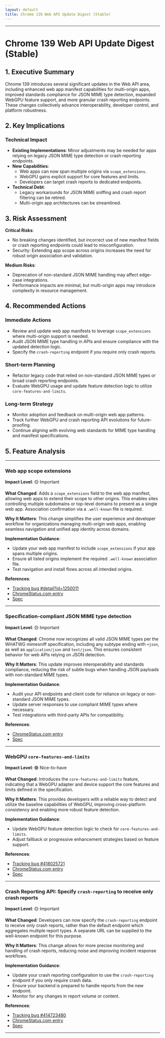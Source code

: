 ```yaml
---
layout: default
title: Chrome 139 Web API Update Digest (Stable)
---
```


---

# Chrome 139 Web API Update Digest (Stable)

## 1. Executive Summary

Chrome 139 introduces several significant updates in the Web API area, including enhanced web app manifest capabilities for multi-origin apps, improved standards compliance for JSON MIME type detection, expanded WebGPU feature support, and more granular crash reporting endpoints. These changes collectively advance interoperability, developer control, and platform robustness.

## 2. Key Implications

### Technical Impact

- **Existing Implementations**: Minor adjustments may be needed for apps relying on legacy JSON MIME type detection or crash reporting endpoints.
- **New Capabilities**: 
  - Web apps can now span multiple origins via `scope_extensions`.
  - WebGPU gains explicit support for core features and limits.
  - Developers can target crash reports to dedicated endpoints.
- **Technical Debt**: 
  - Legacy workarounds for JSON MIME sniffing and crash report filtering can be retired.
  - Multi-origin app architectures can be streamlined.

## 3. Risk Assessment

**Critical Risks**:
- No breaking changes identified, but incorrect use of new manifest fields or crash reporting endpoints could lead to misconfiguration.
- Security: Extending app scope across origins increases the need for robust origin association and validation.

**Medium Risks**:
- Deprecation of non-standard JSON MIME handling may affect edge-case integrations.
- Performance impacts are minimal, but multi-origin apps may introduce complexity in resource management.

## 4. Recommended Actions

### Immediate Actions

- Review and update web app manifests to leverage `scope_extensions` where multi-origin support is needed.
- Audit JSON MIME type handling in APIs and ensure compliance with the updated detection logic.
- Specify the `crash-reporting` endpoint if you require only crash reports.

### Short-term Planning

- Refactor legacy code that relied on non-standard JSON MIME types or broad crash reporting endpoints.
- Evaluate WebGPU usage and update feature detection logic to utilize `core-features-and-limits`.

### Long-term Strategy

- Monitor adoption and feedback on multi-origin web app patterns.
- Track further WebGPU and crash reporting API evolutions for future-proofing.
- Continue aligning with evolving web standards for MIME type handling and manifest specifications.

## 5. Feature Analysis

---

### Web app scope extensions

**Impact Level**: 🟡 Important

**What Changed**:
Adds a `scope_extensions` field to the web app manifest, allowing web apps to extend their scope to other origins. This enables sites controlling multiple subdomains or top-level domains to present as a single web app. Association confirmation via a `.well-known` file is required.

**Why It Matters**:
This change simplifies the user experience and developer workflow for organizations managing multi-origin web apps, enabling seamless navigation and unified app identity across domains.

**Implementation Guidance**:
- Update your web app manifest to include `scope_extensions` if your app spans multiple origins.
- Ensure all listed origins implement the required `.well-known` association file.
- Test navigation and install flows across all intended origins.

**References**:
- [Tracking bug #detail?id=1250011](https://issues.chromium.org/issues/detail?id=1250011)
- [ChromeStatus.com entry](https://chromestatus.com/feature/5746537956114432)
- [Spec](https://github.com/WICG/manifest-incubations/pull/113)

---

### Specification-compliant JSON MIME type detection

**Impact Level**: 🟡 Important

**What Changed**:
Chrome now recognizes all valid JSON MIME types per the WHATWG mimesniff specification, including any subtype ending with `+json`, as well as `application/json` and `text/json`. This ensures consistent behavior for web APIs relying on JSON detection.

**Why It Matters**:
This update improves interoperability and standards compliance, reducing the risk of subtle bugs when handling JSON payloads with non-standard MIME types.

**Implementation Guidance**:
- Audit your API endpoints and client code for reliance on legacy or non-standard JSON MIME types.
- Update server responses to use compliant MIME types where necessary.
- Test integrations with third-party APIs for compatibility.

**References**:
- [ChromeStatus.com entry](https://chromestatus.com/feature/5470594816278528)
- [Spec](https://mimesniff.spec.whatwg.org/#json-mime-type)

---

### WebGPU `core-features-and-limits`

**Impact Level**: 🟢 Nice-to-have

**What Changed**:
Introduces the `core-features-and-limits` feature, indicating that a WebGPU adapter and device support the core features and limits defined in the specification.

**Why It Matters**:
This provides developers with a reliable way to detect and utilize the baseline capabilities of WebGPU, improving cross-platform consistency and enabling more robust feature detection.

**Implementation Guidance**:
- Update WebGPU feature detection logic to check for `core-features-and-limits`.
- Adjust fallback or progressive enhancement strategies based on feature support.

**References**:
- [Tracking bug #418025721](https://issues.chromium.org/issues/418025721)
- [ChromeStatus.com entry](https://chromestatus.com/feature/4744775089258496)
- [Spec](https://gpuweb.github.io/gpuweb/#core-features-and-limits)

---

### Crash Reporting API: Specify `crash-reporting` to receive only crash reports

**Impact Level**: 🟡 Important

**What Changed**:
Developers can now specify the `crash-reporting` endpoint to receive only crash reports, rather than the default endpoint which aggregates multiple report types. A separate URL can be supplied to the well-known endpoint for this purpose.

**Why It Matters**:
This change allows for more precise monitoring and handling of crash reports, reducing noise and improving incident response workflows.

**Implementation Guidance**:
- Update your crash reporting configuration to use the `crash-reporting` endpoint if you only require crash data.
- Ensure your backend is prepared to handle reports from the new endpoint.
- Monitor for any changes in report volume or content.

**References**:
- [Tracking bug #414723480](https://issues.chromium.org/issues/414723480)
- [ChromeStatus.com entry](https://chromestatus.com/feature/5129218731802624)
- [Spec](https://wicg.github.io/crash-reporting/#crash-reports-delivery-priority)

---